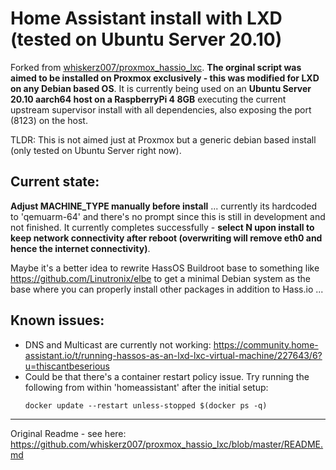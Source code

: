 # Home Assistant install with LXD (tested on Ubuntu Server 20.10)

Forked from [whiskerz007/proxmox_hassio_lxc](https://github.com/whiskerz007/proxmox_hassio_lxc). **The orginal script was aimed to be installed on Proxmox exclusively - this was modified for LXD on any Debian based OS**. It is currently being used on an **Ubuntu Server 20.10 aarch64 host on a RaspberryPi 4 8GB** executing the current upstream supervisor install with all dependencies, also exposing the port (8123) on the host.

TLDR: This is not aimed just at Proxmox but a generic debian based install (only tested on Ubuntu Server right now).

## Current state:

**Adjust MACHINE_TYPE manually before install** ... currently its hardcoded to 'qemuarm-64' and there's no prompt since this is still in development and not finished. It currently completes successfully - **select N upon install to keep network connectivity after reboot (overwriting will remove eth0 and hence the internet connectivity)**. 

Maybe it's a better idea to rewrite HassOS Buildroot base to something like https://github.com/Linutronix/elbe to get a minimal Debian system as the base where you can properly install other packages in addition to Hass.io ...

## Known issues:

- DNS and Multicast are currently not working: 
https://community.home-assistant.io/t/running-hassos-as-an-lxd-lxc-virtual-machine/227643/6?u=thiscantbeserious
- Could be that there's a container restart policy issue. Try running the following from within 'homeassistant' after the initial setup:
    ```
    docker update --restart unless-stopped $(docker ps -q)
    ``` 
----

Original Readme - see here: https://github.com/whiskerz007/proxmox_hassio_lxc/blob/master/README.md
